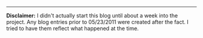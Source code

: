 ---
<p class='disclaimer'><strong>Disclaimer:</strong> I didn't actually start this blog until about a week into the
project.  Any blog entries prior to 05/23/2011 were created after the
fact.  I tried to have them reflect what happened at the time.
</p>
